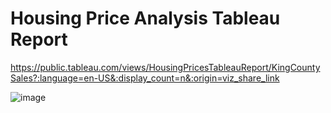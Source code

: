 # Housing Price Analysis Tableau Report
https://public.tableau.com/views/HousingPricesTableauReport/KingCountySales?:language=en-US&:display_count=n&:origin=viz_share_link

![image](https://github.com/kk-ykos/Housing_Price-Tablueau_Report/assets/68120874/65f304a9-5399-4113-ba70-d1dc2be91f94)
